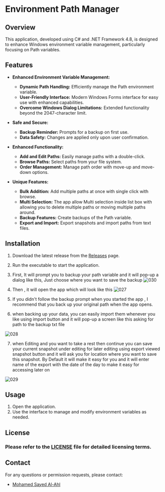 # Environment Path Manager

## Overview

This application, developed using C# and .NET Framework 4.8, is designed to enhance Windows environment variable management, particularly focusing on Path variables.

## Features

- **Enhanced Environment Variable Management:**
  
  - **Dynamic Path Handling:** Efficiently manage the Path environment variable.
  - **User-Friendly Interface:** Modern Windows Forms interface for easy use with enhanced capabilities.
  - **Overcome Windows Dialog Limitations:** Extended functionality beyond the 2047-character limit.

- **Safe and Secure:**
  
  - **Backup Reminder:** Prompts for a backup on first use.
  - **Data Safety:** Changes are applied only upon user confirmation.

- **Enhanced Functionality:**
  
  - **Add and Edit Paths:** Easily manage paths with a double-click.
  - **Browse Paths:** Select paths from your file system.
  - **Order Management:** Manage path order with move-up and move-down options.

- **Unique Features:**
  
  - **Bulk Addition:** Add multiple paths at once with single click with browse.
  - **Multi Selection:** The app allow Multi selection inside list box with allowing you to delete multiple paths or moving multiple paths around.
  - **Backup Features:** Create backups of the Path variable.
  - **Export and Import:** Export snapshots and import paths from text files.

## Installation

1. Download the latest release from the [Releases](https://github.com/Mohamed-SayedAlAhl/EnvironmentPathManager/releases) page.

2. Run the executable to start the application.

3. First, It will prompt you to backup your path variable and it will pop-up a dialog like this, Just choose where you want to save the backup
   ![030](https://github.com/user-attachments/assets/fe95e0ca-6c13-49d9-b51e-242f8119d66a)

4. Then , it will open the app which will look like this 
   ![027](https://github.com/user-attachments/assets/d116684f-a210-4799-9ade-64994cd7d8ef)

5. If you didn't follow the backup prompt when you started the app , I recommend that you back up your original path when the app opens. 

6. when backing up your data, you can easily import them whenever you like using import button and it will pop-up  a screen like this asking for path to the backup txt file

![028](https://github.com/user-attachments/assets/5fadb5f2-d1c6-4ed5-a991-3413e0ebcbfb)

7. when Editing and you want to take a rest then continue you can save your current snapshot under editing for later editing using export viewed snapshot button and it will ask you for location where you want to save this snapshot. By Default it will make it easy for you and it will enter name of the export with the date of the day to make it easy for accessing later on

![029](https://github.com/user-attachments/assets/fbbb1749-928c-4377-945b-06f4d4bbbd60)

## Usage

1. Open the application.
2. Use the interface to manage and modify environment variables as needed.

## License

### Please refer to the [LICENSE](https://github.com/Mohamed-SayedAlAhl/EnvironmentPathManager/blob/main/LICENSE) file for detailed licensing terms.

## Contact

For any questions or permission requests, please contact:

- [Mohamed Sayed Al-Ahl](https://www.linkedin.com/in/mohamed-sayedalahl/)

